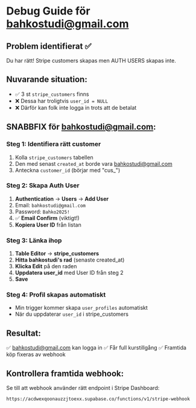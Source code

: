 # Debug Guide för bahkostudi@gmail.com

## Problem identifierat ✅
Du har rätt! Stripe customers skapas men AUTH USERS skapas inte.

## Nuvarande situation:
- ✅ 3 st `stripe_customers` finns
- ❌ Dessa har troligtvis `user_id = NULL` 
- ❌ Därför kan folk inte logga in trots att de betalat

## SNABBFIX för bahkostudi@gmail.com:

### Steg 1: Identifiera rätt customer
1. Kolla `stripe_customers` tabellen
2. Den med senast `created_at` borde vara bahkostudi@gmail.com
3. Anteckna `customer_id` (börjar med "cus_")

### Steg 2: Skapa Auth User
1. **Authentication** → **Users** → **Add User**
2. Email: `bahkostudi@gmail.com`
3. Password: `Bahko2025!`
4. ✅ **Email Confirm** (viktigt!)
5. **Kopiera User ID** från listan

### Steg 3: Länka ihop
1. **Table Editor** → **stripe_customers**
2. **Hitta bahkostudi's rad** (senaste created_at)
3. **Klicka Edit** på den raden
4. **Uppdatera user_id** med User ID från steg 2
5. **Save**

### Steg 4: Profil skapas automatiskt
- Min trigger kommer skapa `user_profiles` automatiskt
- När du uppdaterar `user_id` i stripe_customers

## Resultat:
✅ bahkostudi@gmail.com kan logga in
✅ Får full kurstillgång
✅ Framtida köp fixeras av webhook

## Kontrollera framtida webhook:
Se till att webhook använder rätt endpoint i Stripe Dashboard:
```
https://acdwexqoonauzzjtoexx.supabase.co/functions/v1/stripe-webhook
```